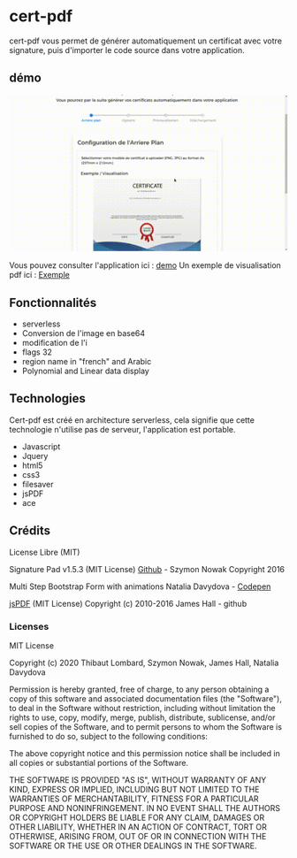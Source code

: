 # cert-pdf
cert-pdf vous permet de générer automatiquement un certificat avec votre signature, puis d'importer le code source dans votre application.

## démo
![image](https://raw.githubusercontent.com/Lombard-Web-Services/cert-pdf/master/cert-pdf/images/cert-pdf.gif)

Vous pouvez consulter l'application ici : [demo]
Un exemple de visualisation pdf ici : [Exemple]

## Fonctionnalités
* serverless
* Conversion de l'image en base64 
* modification de l'i
* flags 32
* region name in "french" and Arabic
* Polynomial and Linear data display 


## Technologies
Cert-pdf est créé en architecture serverless, cela signifie que cette technologie n'utilise pas de serveur, l'application est portable.
* Javascript 
* Jquery 
* html5
* css3
* filesaver 
* jsPDF
* ace


## Crédits 
License Libre (MIT)

Signature Pad v1.5.3 (MIT License)
[Github] - Szymon Nowak Copyright 2016

Multi Step Bootstrap Form with animations
Natalia Davydova - [Codepen]

[jsPDF]
(MIT License)
Copyright (c) 2010-2016 James Hall - github

### Licenses
MIT License

Copyright (c) 2020 Thibaut Lombard, Szymon Nowak, James Hall, Natalia Davydova

Permission is hereby granted, free of charge, to any person obtaining a copy
of this software and associated documentation files (the "Software"), to deal
in the Software without restriction, including without limitation the rights
to use, copy, modify, merge, publish, distribute, sublicense, and/or sell
copies of the Software, and to permit persons to whom the Software is
furnished to do so, subject to the following conditions:

The above copyright notice and this permission notice shall be included in all
copies or substantial portions of the Software.

THE SOFTWARE IS PROVIDED "AS IS", WITHOUT WARRANTY OF ANY KIND, EXPRESS OR
IMPLIED, INCLUDING BUT NOT LIMITED TO THE WARRANTIES OF MERCHANTABILITY,
FITNESS FOR A PARTICULAR PURPOSE AND NONINFRINGEMENT. IN NO EVENT SHALL THE
AUTHORS OR COPYRIGHT HOLDERS BE LIABLE FOR ANY CLAIM, DAMAGES OR OTHER
LIABILITY, WHETHER IN AN ACTION OF CONTRACT, TORT OR OTHERWISE, ARISING FROM,
OUT OF OR IN CONNECTION WITH THE SOFTWARE OR THE USE OR OTHER DEALINGS IN THE
SOFTWARE.




[comment]: #
   [demo]: <https://Lombard-Web-Services.github.io/cert-pdf/cert-pdf/index.html>
   [Exemple]: <https://Lombard-Web-Services.github.io/cert-pdf/cert-pdf/example.html>
   [github]: <https://github.com/szimek/signature_pad>
   [Codepen]: <https://codepen.io/nat-davydova/pen/PoYXZxg>
   [jsPDF]: <https://github.com/MrRio/jsPDF>
   
